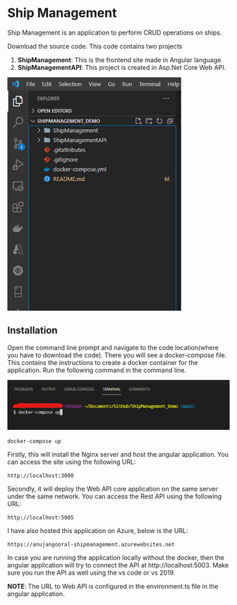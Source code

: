# Ship Management
 Ship Management is an application to perform CRUD operations on ships.
 
 Download the source code. This code contains two projects
1) **ShipManagement**: This is the frontend site made in Angular language.
2) **ShipManagementAPI**: This project is created in Asp.Net Core Web API.
   
![code](code.png)

 ## Installation

Open the command line prompt and navigate to the code location(where you have to download the code).
There you will see a docker-compose file. This contains the instructions to create a docker container for the application.
Run the following command in the command line.

![docker](docker.png)

 ```
docker-compose up
 ```
 
 Firstly, this will install the Nginx server and host the angular application.
 You can access the site using the following URL:
 ```
 http://localhost:3000
 ```
Secondly, it will deploy the Web API core application on the same server under the same network.
You can access the Rest API using the following URL:
```
http://localhost:5005
```

I have also hosted this application on Azure, below is the URL:
```
https://anujangooral-shipmanagement.azurewebsites.net
```

In case you are running the application locally without the docker, then the angular application will try to connect the API at http://localhost:5003. Make sure you run the API as well using the vs code or vs 2019.

**NOTE**: The URL to Web API is configured in the environment.ts file in the angular application.